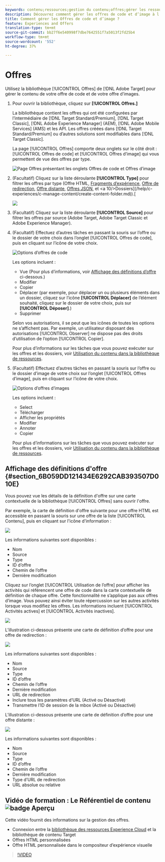 ```yaml
---
keywords: contenu;ressources;gestion du contenu;offres;gérer les ressources;accès au mode de sélection;mode de sélection
description: Découvrez comment gérer les offres de code et d’image à l’aide de la bibliothèque d’Offres de Adobe Target.
title: Comment gérer les Offres de code et d’image ?
feature: Experiences and Offers
translation-type: tm+mt
source-git-commit: bb27f6e540998f7dbe7642551f7a5013f2fd25b4
workflow-type: tm+mt
source-wordcount: '552'
ht-degree: 37%

---
```



# Offres

Utilisez la bibliothèque [!UICONTROL Offres] de [!DNL Adobe Target] pour gérer le contenu de votre offre de code et de votre offre d’images.

1. Pour ouvrir la bibliothèque, cliquez sur **[!UICONTROL Offres.]**

   La bibliothèque contient les offres qui ont été configurées par l’intermédiaire de [!DNL Target Standard/Premium], [!DNL Target Classic], [!DNL Adobe Experience Manager] (AEM), [!DNL Adobe Mobile Services] (AMS) et les API. Les offres créées dans [!DNL Target Standard/Premium] ou d’autres solutions sont modifiables dans [!DNL Target Classic].

   La page [!UICONTROL Offres] comporte deux onglets sur le côté droit : [!UICONTROL Offres de code] et [!UICONTROL Offres d’image] qui vous permettent de vue des offres par type.

   ![Page Offres présentant les onglets Offres de code et Offres d’image](/help/c-experiences/c-manage-content/assets/offers-page.png)

1. (Facultatif) Cliquez sur la liste déroulante **[!UICONTROL Type]** pour filtrer les offres par type (Offre HTML, [Fragments d’expérience](/help/c-experiences/c-manage-content/aem-experience-fragments.md), [Offre de redirection](/help/c-experiences/c-manage-content/offer-redirect.md), [Offre distante](/help/c-experiences/c-manage-content/about-remote-offers.md), [Offres JSON](/help/c-experiences/c-manage-content/create-json-offer.md), et &lt;a 10/>Dossiers](/help/c-experiences/c-manage-content/create-content-folder.md)).[

   ![](assets/offers_filter.png)

1. (Facultatif) Cliquez sur la liste déroulante **[!UICONTROL Source]** pour filtrer les offres par source (Adobe Target, Adobe Target Classic et Adobe Experience Manager).

1. (Facultatif) Effectuez d’autres tâches en passant la souris sur l’offre ou le dossier de votre choix dans l’onglet [!UICONTROL Offres de code], puis en cliquant sur l’icône de votre choix.

   ![Options d’offres de code](assets/offer-picker-large.png)

   Les options incluent :

   * Vue (Pour plus d’informations, voir [Affichage des définitions d’offre](#section_6B059DD121434E6292CAB393507D010E) ci-dessous.)
   * Modifier
   * Copier
   * Déplacer (par exemple, pour déplacer un ou plusieurs éléments dans un dossier, cliquez sur l’icône **[!UICONTROL Déplacer]** de l’élément souhaité, cliquez sur le dossier de votre choix, puis sur **[!UICONTROL Déposer]**.)
   * Supprimer

   Selon vos autorisations, il se peut que les icônes de toutes les options ne s’affichent pas. Par exemple, un utilisateur disposant des autorisations [!UICONTROL Observer] ne dispose pas des droits d’utilisation de l’option [!UICONTROL Copier].

   Pour plus d’informations sur les tâches que vous pouvez exécuter sur les offres et les dossiers, voir [Utilisation du contenu dans la bibliothèque de ressources](/help/c-experiences/c-manage-content/assets-working.md).

1. (Facultatif) Effectuez d’autres tâches en passant la souris sur l’offre ou le dossier d’image de votre choix sur l’onglet [!UICONTROL Offres d’image], puis en cliquant sur l’icône de votre choix.

   ![Options d’offres d’images](/help/c-experiences/c-manage-content/assets/image-offers-icons.png)

   Les options incluent :

   * Select
   * Télécharger
   * Afficher les propriétés
   * Modifier
   * Annoter
   * Copier

   Pour plus d’informations sur les tâches que vous pouvez exécuter sur les offres et les dossiers, voir [Utilisation du contenu dans la bibliothèque de ressources](/help/c-experiences/c-manage-content/assets-working.md).

## Affichage des définitions d&#39;offre {#section_6B059DD121434E6292CAB393507D010E}

Vous pouvez vue les détails de la définition d&#39;offre sur une carte contextuelle de la bibliothèque [!UICONTROL Offres] sans ouvrir l&#39;offre.

Par exemple, la carte de définition d&#39;offre suivante pour une offre HTML est accessible en passant la souris sur une offre de la liste [!UICONTROL Contenu], puis en cliquant sur l&#39;icône d&#39;information :

![](assets/offer-card-html.png)

Les informations suivantes sont disponibles :

* Nom
* Source
* Type
* ID d’offre
* Chemin de l’offre
* Dernière modification

Cliquez sur l’onglet [!UICONTROL Utilisation de l’offre] pour afficher les activités qui référencent une offre de code dans la carte contextuelle de définition de chaque offre. Cette fonctionnalité ne s’applique pas aux offres d’image. Vous pouvez ainsi éviter toute répercussion sur les autres activités lorsque vous modifiez les offres. Les informations incluent [!UICONTROL Activités actives] et [!UICONTROL Activités inactives].

![](assets/offer-card-usage.png)

L’illustration ci-dessous présente une carte de définition d’offre pour une offre de redirection :

![](assets/offer-card-redirect.png)

Les informations suivantes sont disponibles :

* Nom
* Source
* Type
* ID d’offre
* Chemin de l’offre
* Dernière modification
* URL de redirection
* Inclure tous les paramètres d’URL (Activé ou Désactivé)
* Transmettre l’ID de session de la mbox (Activé ou Désactivé)

L’illustration ci-dessous présente une carte de définition d’offre pour une offre distante :

![](assets/offer-card-remote.png)

Les informations suivantes sont disponibles :

* Nom
* Source
* Type
* ID d’offre
* Chemin de l’offre
* Dernière modification
* Type d’URL de redirection
* URL absolue ou relative

## Vidéo de formation : Le Référentiel de contenu  ![badge Aperçu](/help/assets/overview.png)

Cette vidéo fournit des informations sur la gestion des offres.

* Connexion entre la [bibliothèque des ressources Experience Cloud](https://experienceleague.adobe.com/docs/core-services/interface/assets/creative-cloud.html) et la bibliothèque de contenu Target
* Offres HTML personnalisées
* Offre HTML personnalisée dans le compositeur d’expérience visuelle

>[!VIDEO](https://video.tv.adobe.com/v/17387)